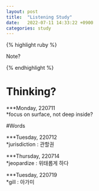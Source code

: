 ```yaml
---
layout: post
title:  "Listening Study"
date:   2022-07-11 14:33:22 +0900
categories: study
---
```





{% highlight ruby %}


Note?     

{% endhighlight %}



# Thinking?    

***Monday, 220711    
*focus on surface, not deep inside?  


#Words  

***Tuesday, 220712  
*jurisdiction : 관할권  


***Thursday, 220714  
*jeopardize : 위태롭게 하다    


***Tuesday, 220719  
*gill : 아가미  
